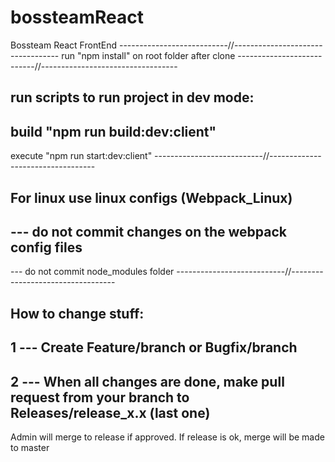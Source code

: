 # bossteamReact
Bossteam React FrontEnd
---------------------------//----------------------------------
run "npm install" on root folder after clone
---------------------------//----------------------------------

run scripts to run project in dev mode:
---------------------------------------------------------------
build "npm run build:dev:client"
---------------------------------------------------------------
execute "npm run start:dev:client"
---------------------------//----------------------------------

For linux use linux configs (Webpack_Linux)
---------------------------------------------------------------
--- do not commit changes on the webpack config files
---------------------------------------------------------------
--- do not commit node_modules folder
---------------------------//----------------------------------

How to change stuff:
---------------------------------------------------------------
1 --- Create Feature/branch or Bugfix/branch
---------------------------------------------------------------
2 --- When all changes are done, make pull request from 
your branch to Releases/release_x.x (last one)
---------------------------------------------------------------
Admin will merge to release if approved. 
If release is ok, merge will be made to master
